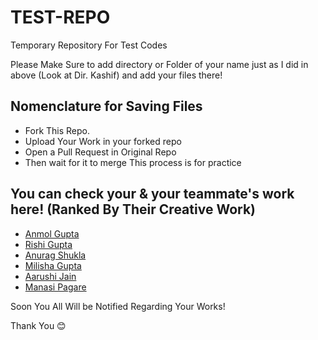 # TEST-REPO
Temporary Repository For Test Codes

Please Make Sure to add directory or Folder of your name just as I did in above (Look at Dir. Kashif)
and add your files there!

## Nomenclature for Saving Files
- Fork This Repo.
- Upload Your Work in your forked repo
- Open a Pull Request in Original Repo
- Then wait for it to merge
This process is for practice
## You can check your & your teammate's work here! (Ranked By Their Creative Work)
- <a href='https://kashif-raza2019.github.io/TEST-REPO/Anmol%20Gupta/Table.html'>Anmol Gupta</a>
- <a href='https://kashif-raza2019.github.io/TEST-REPO/Rishi%20Gupta/table.html'>Rishi Gupta</a>
- <a href='https://kashif-raza2019.github.io/TEST-REPO/Anurag%20Shukla/homepage.html'>Anurag Shukla</a>
- <a href='https://kashif-raza2019.github.io/TEST-REPO/Milisha%20Gupta/'>Milisha Gupta</a>
- <a href='https://kashif-raza2019.github.io/TEST-REPO/Aarushi%20Jain/table.html'>Aarushi Jain</a>
- <a href=''>Manasi Pagare</a>

Soon You All Will be Notified Regarding Your Works!

Thank You 😊

